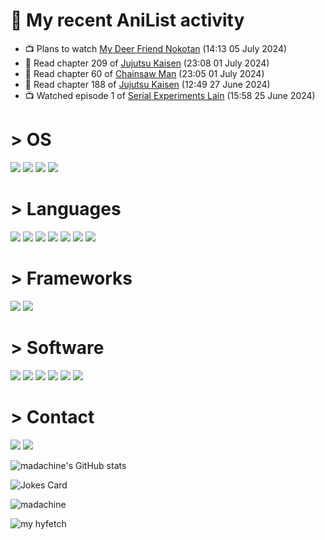 # 🌸 My recent AniList activity

<!-- ANILIST_ACTIVITY:start -->

-   📺 Plans to watch [My Deer Friend Nokotan](https://anilist.co/anime/175977) (14:13 05 July 2024)
-   📖 Read chapter 209 of [Jujutsu Kaisen](https://anilist.co/manga/101517) (23:08 01 July 2024)
-   📖 Read chapter 60 of [Chainsaw Man](https://anilist.co/manga/105778) (23:05 01 July 2024)
-   📖 Read chapter 188 of [Jujutsu Kaisen](https://anilist.co/manga/101517) (12:49 27 June 2024)
-   📺 Watched episode 1 of [Serial Experiments Lain](https://anilist.co/anime/339) (15:58 25 June 2024)

<!-- ANILIST_ACTIVITY:end -->

# > OS
![](https://img.shields.io/badge/Windows%2010-0078D6.svg?style=for-the-badge&logo=Windows-10&logoColor=white)
![](https://img.shields.io/badge/Linux-FCC624.svg?style=for-the-badge&logo=Linux&logoColor=black)
![](https://img.shields.io/badge/Arch%20Linux-1793D1.svg?style=for-the-badge&logo=Arch-Linux&logoColor=white)
![](https://img.shields.io/badge/Fedora-51A2DA.svg?style=for-the-badge&logo=Fedora&logoColor=white)
# > Languages 
![](https://img.shields.io/badge/CSS3-1572B6.svg?style=for-the-badge&logo=CSS3&logoColor=white)
![](https://img.shields.io/badge/HTML5-E34F26.svg?style=for-the-badge&logo=HTML5&logoColor=white)
![](https://img.shields.io/badge/Node.js-339933.svg?style=for-the-badge&logo=nodedotjs&logoColor=white)
![](https://img.shields.io/badge/Python-3776AB.svg?style=for-the-badge&logo=Python&logoColor=white)
![](https://img.shields.io/badge/Delphi-E62431.svg?style=for-the-badge&logo=Delphi&logoColor=white)
![](https://img.shields.io/badge/JavaScript-F7DF1E.svg?style=for-the-badge&logo=JavaScript&logoColor=black)
![](https://img.shields.io/badge/Rust-000000.svg?style=for-the-badge&logo=Rust&logoColor=white)
# > Frameworks
![](https://img.shields.io/badge/Tailwind%20CSS-06B6D4.svg?style=for-the-badge&logo=Tailwind-CSS&logoColor=white)
![](https://img.shields.io/badge/Astro-BC52EE.svg?style=for-the-badge&logo=Astro&logoColor=white)
# > Software
![](https://img.shields.io/badge/Godot%20Engine-478CBF.svg?style=for-the-badge&logo=Godot-Engine&logoColor=white)
![](https://img.shields.io/badge/Git-F05032.svg?style=for-the-badge&logo=Git&logoColor=white)
![](https://img.shields.io/badge/GNU%20Bash-4EAA25.svg?style=for-the-badge&logo=GNU-Bash&logoColor=white)
![](https://img.shields.io/badge/Visual%20Studio%20Code-007ACC.svg?style=for-the-badge&logo=Visual-Studio-Code&logoColor=white)
![](https://img.shields.io/badge/Sublime%20Text-FF9800.svg?style=for-the-badge&logo=Sublime-Text&logoColor=white)
![](https://img.shields.io/badge/RAD%20Studio-E62431.svg?style=for-the-badge&logo=RAD-Studio&logoColor=white)
# > Contact
[![](https://img.shields.io/badge/Proton%20Mail-6D4AFF.svg?style=for-the-badge&logo=Proton-Mail&logoColor=white)](mailto:optikcyberia@proton.me)
[![](https://img.shields.io/badge/X-000000.svg?style=for-the-badge&logo=X&logoColor=white)](https://x.com/madachine)

![madachine's GitHub stats](https://github-readme-stats.vercel.app/api?username=madachine&show_icons=true&bg_color=24273a&text_color=cad3f5&icon_color=c6a0f6&title_color=8bd5ca)

![Jokes Card](https://readme-jokes.vercel.app/api?hideBorder)

![madachine](https://count.getloli.com/get/@madachine)

![my hyfetch](https://github.com/madachine/madachine/assets/164869064/c558b9ae-86d5-4617-8f45-89ae9bb40d56)

